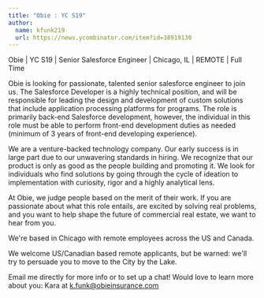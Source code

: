 ```yaml
---
title: "Obie : YC S19"
author:
  name: kfunk219
  url: https://news.ycombinator.com/item?id=38919130
---
```

Obie | YC S19 | Senior Salesforce Engineer | Chicago, IL | REMOTE | Full Time

Obie is looking for passionate, talented senior salesforce engineer to join us. The Salesforce Developer is a highly technical position, and will be responsible for leading the design and development of custom solutions that include application processing platforms for programs. The role is primarily back-end Salesforce development, however, the individual in this role must be able to perform front-end development duties as needed (minimum of 3 years of front-end developing experience).

We are a venture-backed technology company. Our early success is in large part due to our unwavering standards in hiring. We recognize that our product is only as good as the people building and promoting it. We look for individuals who find solutions by going through the cycle of ideation to implementation with curiosity, rigor and a highly analytical lens.

At Obie, we judge people based on the merit of their work. If you are passionate about what this role entails, are excited by solving real problems, and you want to help shape the future of commercial real estate, we want to hear from you.

We&#x27;re based in Chicago with remote employees across the US and Canada.

We welcome US&#x2F;Canadian based remote applicants, but be warned: we&#x27;ll try to persuade you to move to the City by the Lake.

Email me directly for more info or to set up a chat!  Would love to learn more about you: Kara at k.funk@obieinsurance.com
